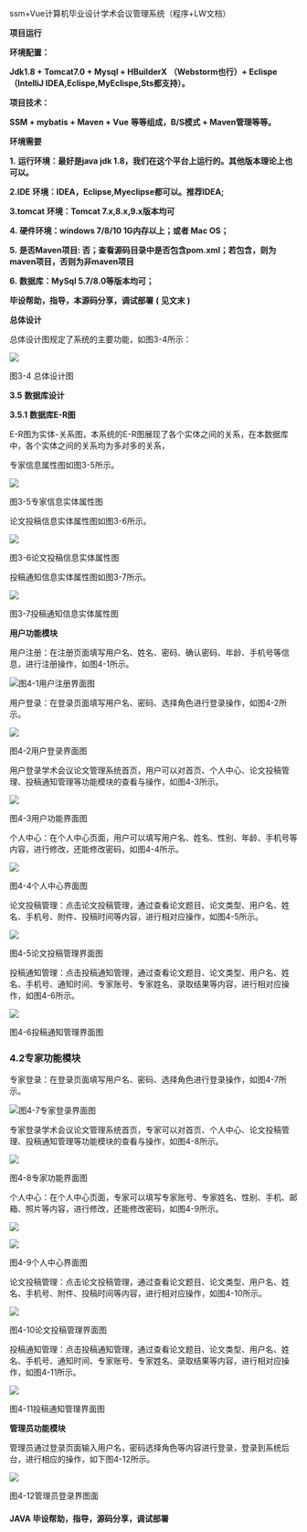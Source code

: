 ssm+Vue计算机毕业设计学术会议管理系统（程序+LW文档）

**项目运行**

**环境配置：**

**Jdk1.8 + Tomcat7.0 + Mysql + HBuilderX** **（Webstorm也行）+ Eclispe（IntelliJ
IDEA,Eclispe,MyEclispe,Sts都支持）。**

**项目技术：**

**SSM + mybatis + Maven + Vue** **等等组成，B/S模式 + Maven管理等等。**

**环境需要**

**1.** **运行环境：最好是java jdk 1.8，我们在这个平台上运行的。其他版本理论上也可以。**

**2.IDE** **环境：IDEA，Eclipse,Myeclipse都可以。推荐IDEA;**

**3.tomcat** **环境：Tomcat 7.x,8.x,9.x版本均可**

**4.** **硬件环境：windows 7/8/10 1G内存以上；或者 Mac OS；**

**5.** **是否Maven项目: 否；查看源码目录中是否包含pom.xml；若包含，则为maven项目，否则为非maven项目**

**6.** **数据库：MySql 5.7/8.0等版本均可；**

**毕设帮助，指导，本源码分享，调试部署** **(** **见文末** **)**

**总体设计**

总体设计图规定了系统的主要功能，如图3-4所示：

![](./res/62363e48354546d58dea8573b8cfabf3.png)

图3-4 总体设计图

**3.5** **数据库设计**

**3.5.1** **数据库E-R图**

E-R图为实体-关系图，本系统的E-R图展现了各个实体之间的关系，在本数据库中，各个实体之间的关系均为多对多的关系，

专家信息属性图如图3-5所示。

![](./res/9f5015f757834633b8840c2e45b44a2d.png)

图3-5专家信息实体属性图

论文投稿信息实体属性图如图3-6所示。

![](./res/a8c3029a14b34654bf9f54640e46587b.png)

图3-6论文投稿信息实体属性图

投稿通知信息实体属性图如图3-7所示。

![](./res/f0229423eb4742ae909ca614e5dc29f6.png)

图3-7投稿通知信息实体属性图

**用户功能模块**

用户注册：在注册页面填写用户名、姓名、密码、确认密码、年龄、手机号等信息，进行注册操作，如图4-1所示。

![](./res/dd7d2b6f207544ad923b43bdfb2de3fa.png)图4-1用户注册界面图

用户登录：在登录页面填写用户名、密码、选择角色进行登录操作，如图4-2所示。

![](./res/26e0067631e34b7b9850fc2f6947cdd9.png)

图4-2用户登录界面图

用户登录学术会议论文管理系统首页，用户可以对首页、个人中心、论文投稿管理、投稿通知管理等功能模块的查看与操作，如图4-3所示。

![](./res/61ccbda0835840d3b222a7e0cd98b5b9.png)

图4-3用户功能界面图

个人中心：在个人中心页面，用户可以填写用户名、姓名、性别、年龄、手机号等内容，进行修改，还能修改密码，如图4-4所示。

![](./res/736727f04ecf4589bb3193494ae03bea.png)

图4-4个人中心界面图

论文投稿管理：点击论文投稿管理，通过查看论文题目、论文类型、用户名、姓名、手机号、附件、投稿时间等内容，进行相对应操作，如图4-5所示。

![](./res/b93d79e35a2141b2946bcb244406d26d.png)

图4-5论文投稿管理界面图

投稿通知管理：点击投稿通知管理，通过查看论文题目、论文类型、用户名、姓名、手机号、通知时间、专家账号、专家姓名、录取结果等内容，进行相对应操作，如图4-6所示。

![](./res/1d0d93e8e6fe4d66882b2655c3c8a138.png)

图4-6投稿通知管理界面图

### 4.2专家功能模块

专家登录：在登录页面填写用户名、密码、选择角色进行登录操作，如图4-7所示。

![](./res/599c2d35842648749e6837cf4e8260aa.png)图4-7专家登录界面图

专家登录学术会议论文管理系统首页，专家可以对首页、个人中心、论文投稿管理、投稿通知管理等功能模块的查看与操作，如图4-8所示。

![](./res/e427c56623d24bbcb682fb650dc323fd.png)

图4-8专家功能界面图

个人中心：在个人中心页面，专家可以填写专家账号、专家姓名、性别、手机、邮箱、照片等内容，进行修改，还能修改密码，如图4-9所示。

![](./res/a8a4f35d7f204897a5ef9568f0220045.png)

![](./res/e419cb53dc914cde83136ba8a4db3898.png)

图4-9个人中心界面图

论文投稿管理：点击论文投稿管理，通过查看论文题目、论文类型、用户名、姓名、手机号、附件、投稿时间等内容，进行相对应操作，如图4-10所示。

![](./res/df346daa1f4d432581a6ec56185978ff.png)

图4-10论文投稿管理界面图

投稿通知管理：点击投稿通知管理，通过查看论文题目、论文类型、用户名、姓名、手机号、通知时间、专家账号、专家姓名、录取结果等内容，进行相对应操作，如图4-11所示。

![](./res/10dba7628d9d45658dcfa814c823200d.png)

图4-11投稿通知管理界面图

**管理员功能模块**

管理员通过登录页面输入用户名，密码选择角色等内容进行登录，登录到系统后台，进行相应的操作，如下图4-12所示。

![](./res/54c753864e334f87823f241fe8b39d5e.png)

图4-12管理员登录界图面

#### **JAVA** **毕设帮助，指导，源码分享，调试部署**

